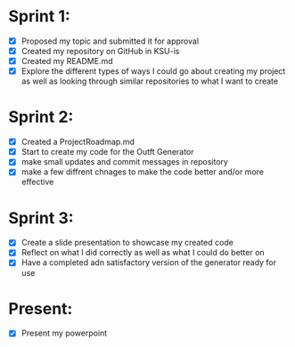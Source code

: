 # Sprint 1:
- [x] Proposed my topic and submitted it for approval
- [x] Created my repository on GitHub in KSU-is
- [x] Created my README.md
- [x] Explore the different types of ways I could go about creating my project as well as looking through similar repositories to what I want to create

# Sprint 2:
- [x] Created a ProjectRoadmap.md
- [x] Start to create my code for the Outft Generator
- [x] make small updates and commit messages in repository
- [x] make a few diffrent chnages to make the code better and/or more effective

# Sprint 3:
- [x] Create a slide presentation to showcase my created code
- [x] Reflect on what I did correctly as well as what I could do better on
- [x] Have a completed adn satisfactory version of the generator ready for use

# Present:
- [x] Present my powerpoint
